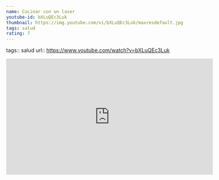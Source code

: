 ```yaml
---
name: Cocinar con un laser
youtube-id: bXLuQEc3Luk
thumbnail: https://img.youtube.com/vi/bXLuQEc3Luk/maxresdefault.jpg
tags: salud
rating: 7
---
```

tags:: salud
url:: https://www.youtube.com/watch?v=bXLuQEc3Luk

<iframe width='560' height='315' src='https://www.youtube.com/embed/bXLuQEc3Luk' title='YouTube video player' frameborder='0' allow='accelerometer; autoplay; clipboard-write; encrypted-media; gyroscope; picture-in-picture; web-share' allowfullscreen></iframe>


